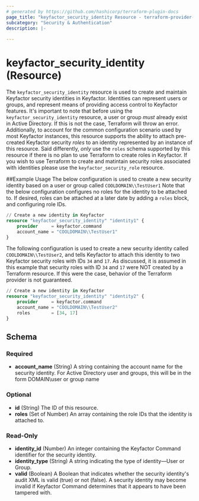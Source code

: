 ```yaml
---
# generated by https://github.com/hashicorp/terraform-plugin-docs
page_title: "keyfactor_security_identity Resource - terraform-provider-keyfactor"
subcategory: "Security & Authentication"
description: |-
  
---
```


# keyfactor_security_identity (Resource)
The ```keyfactor_security_identity``` resource is used to create and maintain Keyfactor security identities in Keyfactor.
Identities can represent users or groups, and represent means of providing access control to Keyfactor features. It's
important to note that before using the ```keyfactor_security_identity``` resource, a user or group _must_ already exist
in Active Directory. If this is not the case, Terraform will throw an error. Additionally, to account for the common
configuration scenario used by most Keyfactor instances, this resource supports the ability to attach pre-created Keyfactor
security _roles_ to an identity represented by an instance of this resource. Said differently, _only_ use the ```roles``` schema
supported by this resource if there is no plan to use Terraform to create roles in Keyfactor. If you wish to use Terraform
to create and matintain security roles associated with identities please use the ```keyfactor_security_role``` resource.

##Example Usage
The below configuration is used to create a new security identity based on a user or group called ```COOLDOMAIN\\TestUser1```
Note that the below configuration configures no roles for the identity to be attached to. If desired, roles can be attached
at a later date by adding a ```roles``` block, and configuring role IDs.
```terraform
// Create a new identity in Keyfactor
resource "keyfactor_security_identity" "identity1" {
    provider     = keyfactor.command
    account_name = "COOLDOMAIN\\TestUser1"
}
```
The following configuration is used to create a new security identity called ```COOLDOMAIN\\TestUser2```, and tells
Keyfactor to attach this identity to two Keyfactor security roles with IDs ```34``` and ```17```. As discussed, it is assumed
in this example that security roles with ID ```34``` and ```17``` were NOT created by a Terraform resource. If this were
the case, behavior of the Terraform provider is not guaranteed.
```terraform
// Create a new identity in Keyfactor
resource "keyfactor_security_identity" "identity2" {
    provider     = keyfactor.command
    account_name = "COOLDOMAIN\\TestUser2"
    roles        = [34, 17]
}
```

<!-- schema generated by tfplugindocs -->
## Schema

### Required

- **account_name** (String) A string containing the account name for the security identity. For Active Directory user and groups, this will be in the form DOMAIN\\user or group name

### Optional

- **id** (String) The ID of this resource.
- **roles** (Set of Number) An array containing the role IDs that the identity is attached to.

### Read-Only

- **identity_id** (Number) An integer containing the Keyfactor Command identifier for the security identity.
- **identity_type** (String) A string indicating the type of identity—User or Group.
- **valid** (Boolean) A Boolean that indicates whether the security identity's audit XML is valid (true) or not (false). A security identity may become invalid if Keyfactor Command determines that it appears to have been tampered with.


